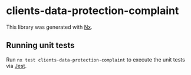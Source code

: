 # clients-data-protection-complaint

This library was generated with [Nx](https://nx.dev).

## Running unit tests

Run `nx test clients-data-protection-complaint` to execute the unit tests via [Jest](https://jestjs.io).
